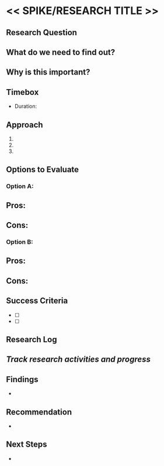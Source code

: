 # << SPIKE/RESEARCH TITLE >>

## Research Question
**What do we need to find out?**
- 

**Why is this important?**
- 

## Timebox
- Duration: 

## Approach
1. 
2. 
3. 

## Options to Evaluate
### Option A: 
**Pros:**
- 

**Cons:**
- 

### Option B: 
**Pros:**
- 

**Cons:**
- 

## Success Criteria
- [ ] 
- [ ] 

## Research Log
_Track research activities and progress_
- 

## Findings
- 

## Recommendation
- 

## Next Steps
- 